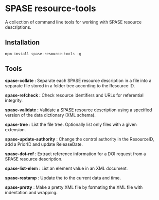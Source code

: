 # SPASE resource-tools

A collection of command line tools for working with SPASE resource descriptions.

## Installation

`npm install spase-resource-tools -g`

## Tools

**spase-collate** : Separate each SPASE resource description in a file into a separate file stored in a folder tree according to the Resource ID.

**spase-refcheck** : Check resource identifiers and URLs for referential integrity.

**spase-validate** : Validate a SPASE resource description using a specified version of the data dictionary (XML schema).

**spase-tree** : List the file tree. Optionally list only files with a given extension.

**spase-update-authority** : Change the control authority in the ResourceID, add a PriorID and update ReleaseDate.

**spase-doi-ref** : Extract reference information for a DOI request from a SPASE resource description.

**spase-list-elem** : List an element value in an XML document.

**spase-restamp** : Update the <ReleaseDate> to the current data and time. 

**spase-pretty** : Make a pretty XML file by formating the XML file with indentation and wrapping. 

